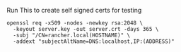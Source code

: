 Run This to create self signed certs for testing

```commandline
openssl req -x509 -nodes -newkey rsa:2048 \
  -keyout server.key -out server.crt -days 365 \
  -subj "/CN=rancher.local(HOSTNAME)" \
  -addext "subjectAltName=DNS:localhost,IP:(ADDRESS)"
```
